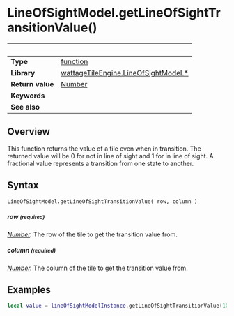 # LineOfSightModel.getLineOfSightTransitionValue()

|                      | &nbsp;
| -------------------- | ---------------------------------------------------------------
| __Type__             | [function](http://docs.coronalabs.com/api/type/Function.html)
| __Library__          | [wattageTileEngine.LineOfSightModel.*](type_lineOfSightModel.markdown)
| __Return value__     | [Number](https://docs.coronalabs.com/api/type/Number.html)
| __Keywords__         |
| __See also__         |


## Overview

This function returns the value of a tile even when in transition.  The
returned value will be 0 for not in line of sight and 1 for in line
of sight.  A fractional value represents a transition from one state to
another.


## Syntax

	LineOfSightModel.getLineOfSightTransitionValue( row, column )

##### row <small>(required)</small>
_[Number](https://docs.coronalabs.com/api/type/Number.html)._
The row of the tile to get the transition value from.

##### column <small>(required)</small>
_[Number](https://docs.coronalabs.com/api/type/Number.html)._
The column of the tile to get the transition value from.


## Examples

``````lua
local value = lineOfSightModelInstance.getLineOfSightTransitionValue(10, 15)
``````
